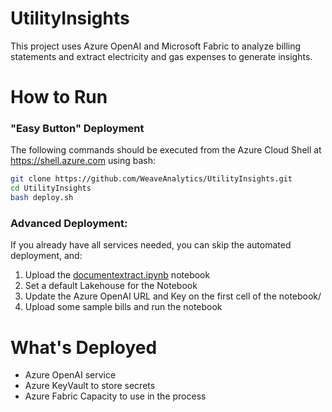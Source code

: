 # UtilityInsights
This project uses Azure OpenAI and Microsoft Fabric to analyze billing statements and extract electricity and gas expenses to generate insights.

# How to Run

### "Easy Button" Deployment
The following commands should be executed from the Azure Cloud Shell at https://shell.azure.com using bash:
```bash
git clone https://github.com/WeaveAnalytics/UtilityInsights.git
cd UtilityInsights
bash deploy.sh
```

### Advanced Deployment:
If you already have all services needed, you can skip the automated deployment, and:
1. Upload the [documentextract.ipynb]([https://github.com/microsoft/needlr/tree/main/samples](https://github.com/WeaveAnalytics/UtilityInsights/blob/main/documentextract.ipynb)) notebook
2. Set a default Lakehouse for the Notebook
3. Update the Azure OpenAI URL and Key on the first cell of the notebook/
4. Upload some sample bills and run the notebook

# What's Deployed
- Azure OpenAI service
- Azure KeyVault to store secrets
- Azure Fabric Capacity to use in the process
